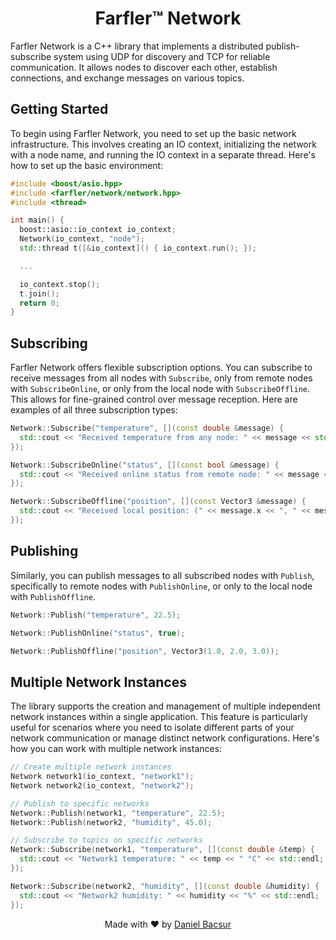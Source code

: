 <h1 align="center">Farfler&trade; Network</h1>

Farfler Network is a C++ library that implements a distributed publish-subscribe system using UDP for discovery and TCP for reliable communication. It allows nodes to discover each other, establish connections, and exchange messages on various topics.

<h2 id="getting-started">Getting Started</h2>

To begin using Farfler Network, you need to set up the basic network infrastructure. This involves creating an IO context, initializing the network with a node name, and running the IO context in a separate thread. Here's how to set up the basic environment:

```cxx
#include <boost/asio.hpp>
#include <farfler/network/network.hpp>
#include <thread>

int main() {
  boost::asio::io_context io_context;
  Network(io_context, "node");
  std::thread t([&io_context]() { io_context.run(); });

  ...

  io_context.stop();
  t.join();
  return 0;
}
```

<h2 id="subscribing">Subscribing</h2>

Farfler Network offers flexible subscription options. You can subscribe to receive messages from all nodes with `Subscribe`, only from remote nodes with `SubscribeOnline`, or only from the local node with `SubscribeOffline`. This allows for fine-grained control over message reception. Here are examples of all three subscription types:

```cxx
Network::Subscribe("temperature", [](const double &message) {
  std::cout << "Received temperature from any node: " << message << std::endl;
});

Network::SubscribeOnline("status", [](const bool &message) {
  std::cout << "Received online status from remote node: " << message << std::endl;
});

Network::SubscribeOffline("position", [](const Vector3 &message) {
  std::cout << "Received local position: (" << message.x << ", " << message.y << ", " << message.z << ")" << std::endl;
});
```

<h2 id="publishing">Publishing</h2>

Similarly, you can publish messages to all subscribed nodes with `Publish`, specifically to remote nodes with `PublishOnline`, or only to the local node with `PublishOffline`.

```cxx
Network::Publish("temperature", 22.5);

Network::PublishOnline("status", true);

Network::PublishOffline("position", Vector3(1.0, 2.0, 3.0));
```

<h2 id="multiple-network-instances">Multiple Network Instances</h2>

The library supports the creation and management of multiple independent network instances within a single application. This feature is particularly useful for scenarios where you need to isolate different parts of your network communication or manage distinct network configurations. Here's how you can work with multiple network instances:

```cxx
// Create multiple network instances
Network network1(io_context, "network1");
Network network2(io_context, "network2");

// Publish to specific networks
Network::Publish(network1, "temperature", 22.5);
Network::Publish(network2, "humidity", 45.0);

// Subscribe to topics on specific networks
Network::Subscribe(network1, "temperature", [](const double &temp) {
  std::cout << "Network1 temperature: " << temp << " °C" << std::endl;
});

Network::Subscribe(network2, "humidity", [](const double &humidity) {
  std::cout << "Network2 humidity: " << humidity << "%" << std::endl;
});
```

<p align="center">
  Made with ❤️ by <a href="https://github.com/danielbacsur" target="_blank">Daniel Bacsur</a>
</p>
